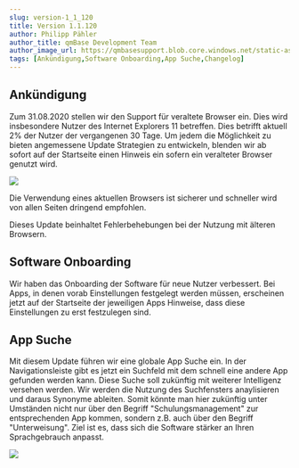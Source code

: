 ```yaml
---
slug: version-1_1_120
title: Version 1.1.120
author: Philipp Pähler
author_title: qmBase Development Team
author_image_url: https://qmbasesupport.blob.core.windows.net/static-assets/img/persons/paehler_round.png
tags: [Ankündigung,Software Onboarding,App Suche,Changelog]
---
```

## Ankündigung

Zum 31.08.2020 stellen wir den Support für veraltete Browser ein. Dies wird insbesondere Nutzer des Internet Explorers 11 betreffen. Dies betrifft aktuell 2% der Nutzer der vergangenen 30 Tage. Um jedem die Möglichkeit zu bieten angemessene Update Strategien zu entwickeln, blenden wir ab sofort auf der Startseite einen Hinweis ein sofern ein veralteter Browser genutzt wird.

![](https://caqadmin.blob.core.windows.net/releasenotes/107-images/mceclip0.png)

Die Verwendung eines aktuellen Browsers ist sicherer und schneller wird von allen Seiten dringend empfohlen.

Dieses Update beinhaltet Fehlerbehebungen bei der Nutzung mit älteren Browsern.

## Software Onboarding

Wir haben das Onboarding der Software für neue Nutzer verbessert. Bei Apps, in denen vorab Einstellungen festgelegt werden müssen, erscheinen jetzt auf der Startseite der jeweiligen Apps Hinweise, dass diese Einstellungen zu erst festzulegen sind.

## App Suche

Mit diesem Update führen wir eine globale App Suche ein. In der Navigationsleiste gibt es jetzt ein Suchfeld mit dem schnell eine andere App gefunden werden kann. Diese Suche soll zukünftig mit weiterer Intelligenz versehen werden. Wir werden die Nutzung des Suchfensters anaylisieren und daraus Synonyme ableiten. Somit könnte man hier zukünftig unter Umständen nicht nur über den Begriff "Schulungsmanagement" zur entsprechenden App kommen, sondern z.B. auch über den Begriff "Unterweisung". Ziel ist es, dass sich die Software stärker an Ihren Sprachgebrauch anpasst.

![](https://caqadmin.blob.core.windows.net/releasenotes/107-images/mceclip1.gif)